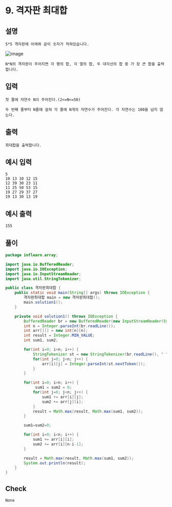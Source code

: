 # 9. 격자판 최대합

## 설명

    5*5 격자판에 아래롸 같이 숫자가 적혀있습니다.

![image](https://user-images.githubusercontent.com/79847020/135953066-302bb83d-7900-4733-a916-0c74f8c04ca3.png)

    N*N의 격자판이 주어지면 각 행의 합, 각 열의 합, 두 대각선의 합 중 가 장 큰 합을 출력합니다.

## 입력

    첫 줄에 자연수 N이 주어진다.(2<=N<=50)

    두 번째 줄부터 N줄에 걸쳐 각 줄에 N개의 자연수가 주어진다. 각 자연수는 100을 넘지 않는다.

## 출력
  
    최대합을 출력합니다.

## 예시 입력

    5
    10 13 10 12 15
    12 39 30 23 11
    11 25 50 53 15
    19 27 29 37 27
    19 13 30 13 19

## 예시 출력

    155

## 풀이

```JAVA
package inflearn.array;

import java.io.BufferedReader;
import java.io.IOException;
import java.io.InputStreamReader;
import java.util.StringTokenizer;

public class 격자판최대합 {
    public static void main(String[] args) throws IOException {
        격자판최대합 main = new 격자판최대합();
        main.solution1();
    }

    private void solution1() throws IOException {
        BufferedReader br = new BufferedReader(new InputStreamReader(System.in));
        int n = Integer.parseInt(br.readLine());
        int arr[][] = new int[n][n];
        int result = Integer.MIN_VALUE;
        int sum1, sum2;

        for(int i=0; i<n; i++) {
            StringTokenizer st = new StringTokenizer(br.readLine(), " ");
            for(int j=0; j<n; j++) {
                arr[i][j] = Integer.parseInt(st.nextToken());
            }
        }

        for(int i=0; i<n; i++) {
             sum1 = sum2 = 0;
            for(int j=0; j<n; j++) {
                sum1 += arr[i][j];
                sum2 += arr[j][i];
            }
            result = Math.max(result, Math.max(sum1, sum2));
        }

        sum1=sum2=0;

        for(int i=0; i<n; i++) {
            sum1 += arr[i][i];
            sum2 += arr[i][n-i-1];
        }

        result = Math.max(result, Math.max(sum1, sum2));
        System.out.println(result);
    }
}
```

## Check

    None

